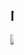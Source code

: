 <html>
<body>
 <marquee>
    <h2>MY HOBBIES </h2>
	 <div>
	<img src="https://images.theconversation.com/files/237073/original/file-20180919-158237-17bvgte.jpg?ixlib=rb-1.1.0&q=45&auto=format&w=1200&h=1200.0&fit=crop">FOOTBALL</a>
	<img src="https://static.reuters.com/resources/r/?m=02&d=20181010&t=2&i=1313296596&r=LYNXNPEE991GK&w=800">BASKET BALL</a>
	</div>
</marquee>
</body>
</html>
